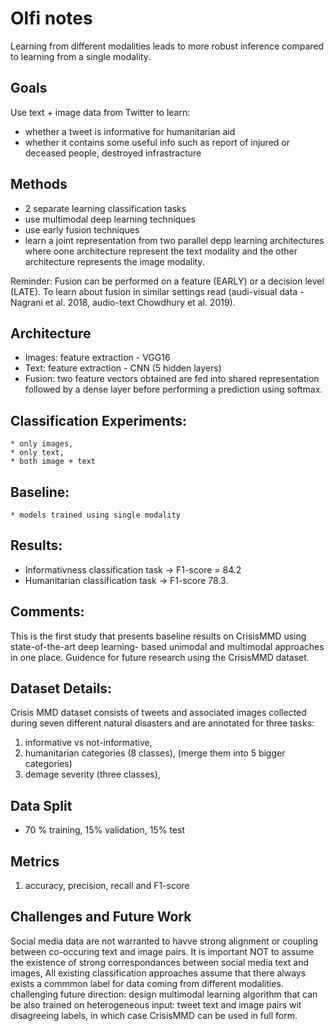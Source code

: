 # Olfi notes

Learning from different modalities leads to more robust inference compared to learning from a single modality.

## Goals 
Use text + image data from Twitter to learn:
  * whether a tweet is informative for humanitarian aid
  * whether it contains some useful info such as report of injured or deceased people, destroyed infrastracture

## Methods

  * 2 separate learning classification tasks
  * use multimodal deep learning techniques
  * use early fusion techniques
  * learn a joint representation from two parallel depp learning architectures where oone architecture represent the text modality and the other architecture represents the image modality.

Reminder: Fusion can be performed on a feature (EARLY) or a decision level (LATE).
To learn about fusion in similar settings read (audi-visual data - Nagrani et al. 2018, audio-text Chowdhury et al. 2019). 

## Architecture
  * Images: feature extraction - VGG16
  * Text: feature extraction - CNN (5 hidden layers)
  * Fusion: two feature vectors obtained are fed into shared representation followed by a dense layer before performing a prediction using softmax.

## Classification Experiments:
	* only images,
	* only text,
	* both image + text

## Baseline:
	* models trained using single modality

## Results: 
  * Informativness classification task -> F1-score = 84.2
  * Humanitarian classification task -> F1-score 78.3.

## Comments:
This is the first study that presents baseline results on CrisisMMD using state-of-the-art deep learning- based unimodal and multimodal approaches in one place. Guidence for future research using the CrisisMMD dataset.


## Dataset Details:
Crisis MMD dataset consists of tweets and associated images collected during seven different natural disasters and are annotated for three tasks:
1. informative vs not-informative,
2. humanitarian categories (8 classes), (merge them into 5 bigger categories)
3. demage severity (three classes),

## Data Split
* 70 % training, 15% validation, 15% test

## Metrics
1. accuracy, precision, recall and F1-score

## Challenges and Future Work

Social media data are not warranted to havve strong alignment or coupling between co-occuring text and image pairs. It is important NOT to assume the existence of strong correspondances between social media text and images, All existing classification approaches assume that there always exists a commmon label for data coming from different modalities. challenging future direction: design multimodal learning algorithm that can be also trained on heterogeneous input: tweet text and image pairs wit disagreeing labels, in which case CrisisMMD can be used in full form.






